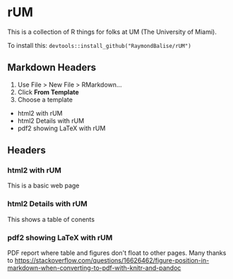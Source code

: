 # rUM
This is a collection of R things for folks at UM (The University of Miami).

To install this: `devtools::install_github("RaymondBalise/rUM")`

## Markdown Headers

1. Use File > New File > RMarkdown...
1. Click **From Template**
1. Choose a template
  + html2 with rUM
  + html2 Details with rUM
  + pdf2 showing LaTeX with rUM

## Headers

### html2 with rUM
This is a basic web page

### html2 Details with rUM
This shows a table of conents

### pdf2 showing LaTeX with rUM
PDF report where table and figures don't float to other pages.  Many thanks to https://stackoverflow.com/questions/16626462/figure-position-in-markdown-when-converting-to-pdf-with-knitr-and-pandoc

